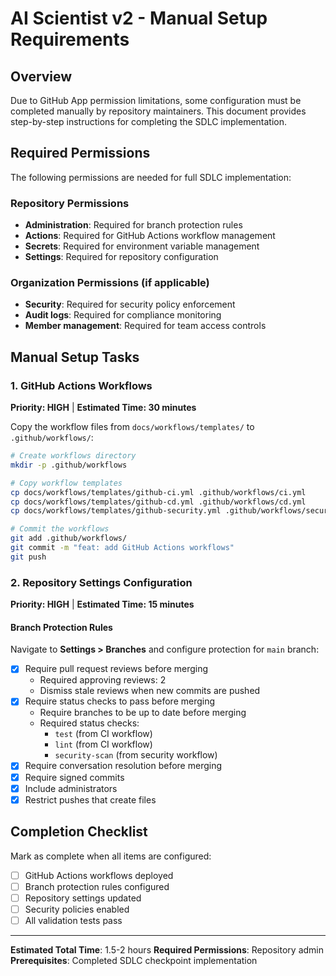 # AI Scientist v2 - Manual Setup Requirements

## Overview

Due to GitHub App permission limitations, some configuration must be completed manually by repository maintainers. This document provides step-by-step instructions for completing the SDLC implementation.

## Required Permissions

The following permissions are needed for full SDLC implementation:

### Repository Permissions
- **Administration**: Required for branch protection rules
- **Actions**: Required for GitHub Actions workflow management
- **Secrets**: Required for environment variable management
- **Settings**: Required for repository configuration

### Organization Permissions (if applicable)
- **Security**: Required for security policy enforcement
- **Audit logs**: Required for compliance monitoring
- **Member management**: Required for team access controls

## Manual Setup Tasks

### 1. GitHub Actions Workflows

**Priority: HIGH** | **Estimated Time: 30 minutes**

Copy the workflow files from `docs/workflows/templates/` to `.github/workflows/`:

```bash
# Create workflows directory
mkdir -p .github/workflows

# Copy workflow templates
cp docs/workflows/templates/github-ci.yml .github/workflows/ci.yml
cp docs/workflows/templates/github-cd.yml .github/workflows/cd.yml  
cp docs/workflows/templates/github-security.yml .github/workflows/security.yml

# Commit the workflows
git add .github/workflows/
git commit -m "feat: add GitHub Actions workflows"
git push
```

### 2. Repository Settings Configuration

**Priority: HIGH** | **Estimated Time: 15 minutes**

#### Branch Protection Rules

Navigate to **Settings > Branches** and configure protection for `main` branch:

- [x] Require pull request reviews before merging
  - Required approving reviews: 2
  - Dismiss stale reviews when new commits are pushed
- [x] Require status checks to pass before merging
  - Require branches to be up to date before merging
  - Required status checks:
    - `test` (from CI workflow)
    - `lint` (from CI workflow)
    - `security-scan` (from security workflow)
- [x] Require conversation resolution before merging
- [x] Require signed commits
- [x] Include administrators
- [x] Restrict pushes that create files

## Completion Checklist

Mark as complete when all items are configured:

- [ ] GitHub Actions workflows deployed
- [ ] Branch protection rules configured
- [ ] Repository settings updated
- [ ] Security policies enabled
- [ ] All validation tests pass

---

**Estimated Total Time**: 1.5-2 hours
**Required Permissions**: Repository admin
**Prerequisites**: Completed SDLC checkpoint implementation